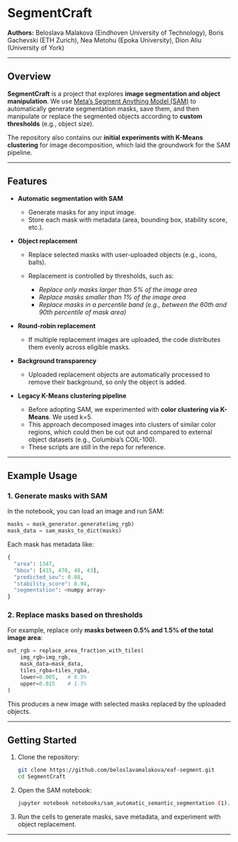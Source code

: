 # SegmentCraft

**Authors:** Beloslava Malakova (Eindhoven University of Technology), Boris Gachevski (ETH Zurich), Nea Metohu (Epoka University), Dion Aliu (University of York)

---

## Overview

**SegmentCraft** is a project that explores **image segmentation and object manipulation**.
We use [Meta’s Segment Anything Model (SAM)](https://ai.meta.com/datasets/segment-anything/) to automatically generate segmentation masks, save them, and then manipulate or replace the segmented objects according to **custom thresholds** (e.g., object size).

The repository also contains our **initial experiments with K-Means clustering** for image decomposition, which laid the groundwork for the SAM pipeline.

---

## Features

* **Automatic segmentation with SAM**

  * Generate masks for any input image.
  * Store each mask with metadata (area, bounding box, stability score, etc.).

* **Object replacement**

  * Replace selected masks with user-uploaded objects (e.g., icons, balls).
  * Replacement is controlled by thresholds, such as:

    * *Replace only masks larger than 5% of the image area*
    * *Replace masks smaller than 1% of the image area*
    * *Replace masks in a percentile band (e.g., between the 60th and 90th percentile of mask area)*

* **Round-robin replacement**

  * If multiple replacement images are uploaded, the code distributes them evenly across eligible masks.

* **Background transparency**

  * Uploaded replacement objects are automatically processed to remove their background, so only the object is added.

* **Legacy K-Means clustering pipeline**

  * Before adopting SAM, we experimented with **color clustering via K-Means**. We used k=5.
  * This approach decomposed images into clusters of similar color regions, which could then be cut out and compared to external object datasets (e.g., Columbia’s COIL-100).
  * These scripts are still in the repo for reference.

---

## Example Usage

### 1. Generate masks with SAM

In the notebook, you can load an image and run SAM:

```python
masks = mask_generator.generate(img_rgb)
mask_data = sam_masks_to_dict(masks)
```

Each mask has metadata like:

```python
{
  "area": 1347,
  "bbox": [415, 470, 48, 43],
  "predicted_iou": 0.88,
  "stability_score": 0.94,
  "segmentation": <numpy array>
}
```

### 2. Replace masks based on thresholds

For example, replace only **masks between 0.5% and 1.5% of the total image area**:

```python
out_rgb = replace_area_fraction_with_tiles(
    img_rgb=img_rgb,
    mask_data=mask_data,
    tiles_rgba=tiles_rgba,
    lower=0.005,   # 0.5%
    upper=0.015    # 1.5%
)
```

This produces a new image with selected masks replaced by the uploaded objects.

---

## Getting Started

1. Clone the repository:

   ```bash
   git clone https://github.com/beloslavamalakova/eaf-segment.git
   cd SegmentCraft
   ```


2. Open the SAM notebook:

   ```bash
   jupyter notebook notebooks/sam_automatic_semantic_segmentation (1).ipynb
   ```

4. Run the cells to generate masks, save metadata, and experiment with object replacement.

---
